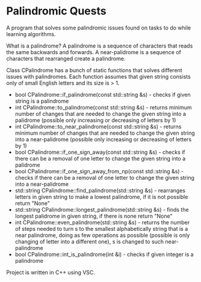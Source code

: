 # Palindromic Quests

A program that solves some palindromic issues found on tasks to do while learning algorithms.

What is a palindrome? A palindrome is a sequence of characters that reads the same backwards and forwards. A near-palidrome is a sequence of characters that rearranged create a palindrome.

Class CPalindrome has a bunch of static functions that solves different issues with palindromes. Each function assumes that given string consists only of small English letters and its size is > 1.

* bool CPalindrome::if_palindrome(const std::string &s) - checks if given string is a palindrome
* int CPalindrome::to_palindrome(const std::string &s) - returns minimum number of changes that are needed to change the given string into a palidrome (possible only increasing or decreasing of letters by 1)
* int CPalindrome::to_near_palindrome(const std::string &s) - returns minimum number of changes that are needed to change the given string into a near-palidrome (possible only increasing or decreasing of letters by 1)
* bool CPalindrome::if_one_sign_away(const std::string &s) - checks if there can be a removal of one letter to change the given string into a palidrome
* bool CPalindrome::if_one_sign_away_from_np(const std::string &s) - checks if there can be a removal of one letter to change the given string into a near-palidrome
* std::string CPalindrome::find_palindrome(std::string &s) - rearranges letters in given string to make a lowest palindrome, if it is not possible return "None"
* std::string CPalindrome::longest_palindrome(std::string &s) - finds the longest palidrome in given string, if there is none return "None"
* int CPalindrome::even_palindrome(std::string &s) - returns the number of steps needed to turn s to the smallest alphabetically string that is a near palindrome, doing as few operations as possible (possible is only changing of letter into a different one), s is changed to such near-palindrome
* bool CPalindrome::int_is_palindrome(int &i) - checks if given integer is a palindrome

Project is written in C++ using VSC. 
